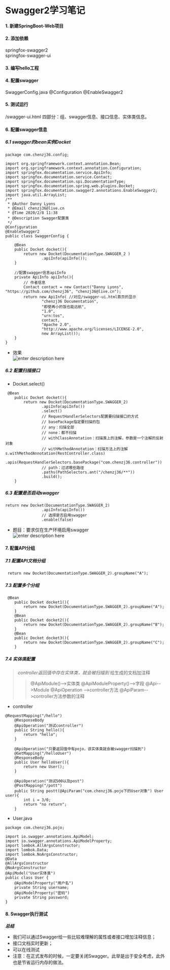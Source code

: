 # Swagger2学习笔记

#### 1. 新建SpringBoot-Web项目
#### 2. 添加依赖
springfox-swagger2       
springfox-swagger-ui     
#### 3. 编写hello工程
#### 4. 配置swagger
SwaggerConfig.java
@Configuration
@EnableSwagger2
#### 5. 测试运行
/swagger-ui.html
四部分：组、swagger信息、接口信息、实体类信息。
#### 6. 配置swagger信息
##### 6.1 swagger的bean实例Docket  
```
package com.chenzj36.config;

import org.springframework.context.annotation.Bean;
import org.springframework.context.annotation.Configuration;
import springfox.documentation.service.ApiInfo;
import springfox.documentation.service.Contact;
import springfox.documentation.spi.DocumentationType;
import springfox.documentation.spring.web.plugins.Docket;
import springfox.documentation.swagger2.annotations.EnableSwagger2;
import java.util.ArrayList;
/**
 * @Author Danny Lyons
 * @Email chenzj36@live.cn
 * @Time 2020/2/8 11:38
 * @Description Swagger配置类
 */
@Configuration
@EnableSwagger2
public class SwaggerConfig {

    @Bean
    public Docket docket(){
        return new Docket(DocumentationType.SWAGGER_2 )
                .apiInfo(apiInfo());
    }

    //配置swagger信息apiInfo
    private ApiInfo apiInfo(){
        // 作者信息
        Contact contact = new Contact("Danny Lyons", "https://github.com/chenzj36", "chenzj36@live.cn");
        return new ApiInfo( //对应/swagger-ui.html首页的显示
                "chenzj36 Documentation",
                "即使再小的饭也能远航",
                "1.0",
                "urn:tos",
                contact,
                "Apache 2.0",
                "http://www.apache.org/licenses/LICENSE-2.0",
                new ArrayList());
    }
}
```
- 效果    
![enter description here](https://aliyunosschenzj.oss-cn-beijing.aliyuncs.com/aliyunoss/1581156660557.png)    
##### 6.2 配置扫描接口
- Docket.select()
```
 @Bean
    public Docket docket(){
        return new Docket(DocumentationType.SWAGGER_2)
                .apiInfo(apiInfo())
                .select()
                // RequestHandlerSelectors配置要扫描接口的方式
                // basePackage指定要扫描的包
                // any：扫描全部
                // none：都不扫描
                // withClassAnnotation：扫描类上的注解，参数是一个注解的反射对象
                // withMethodAnnotation：扫描方法上的注解 s.withMethodAnnotation(RestController.class)
                .apis(RequestHandlerSelectors.basePackage("com.chenzj36.controller"))
                // path：过滤哪些路径
                .paths(PathSelectors.ant("/chenzj36/**"))
                .build();
    }
```
##### 6.3 配置是否启动swagger
```
return new Docket(DocumentationType.SWAGGER_2)
                .apiInfo(apiInfo())
                // 选择是否启用swagger
                .enable(false)
```
- 题目：要求仅在生产环境启用swagger     
 ![enter description here](https://aliyunosschenzj.oss-cn-beijing.aliyuncs.com/aliyunoss/1581168294356.png)
#### 7. 配置API分组 
##### 7.1 配置API文档分组
` return new Docket(DocumentationType.SWAGGER_2).groupName("A");`
##### 7.3 配置多个分组
```
 @Bean
    public Docket docket1(){
        return new Docket(DocumentationType.SWAGGER_2).groupName("A");
    }
    @Bean
    public Docket docket2(){
        return new Docket(DocumentationType.SWAGGER_2).groupName("B");
    }
    @Bean
    public Docket docket3(){
        return new Docket(DocumentationType.SWAGGER_2).groupName("C");
    }
```
##### 7.4 实体类配置
> *controller返回值中存在实体类，就会被扫描到*
> 给生成的文档加注释
>> @ApiModule()-->实体类
>> @ApiModuleProperty()-->字段 
>> @Api-->Module
>> @ApiOperation -->controller方法
>> @ApiParam-->controller方法参数的注释
- controller
```
@RequestMapping("/hello")
    @ResponseBody
    @ApiOperation("测试controller")
    public String hello(){
        return "hello";
    }

    @ApiOperation("只要返回值中有pojo，该实体类就会被swagger扫描到")
    @GetMapping("/helloUser")
    @ResponseBody
    public User helloUser(){
        return new User();
    }

    @ApiOperation("测试500以及post")
    @PostMapping("/pott")
    public String postt(@ApiParam("com.chenzj36.pojo下的User对象") User user){
        int i = 3/0;
        return "no return";
    }
```
- User.java
```
package com.chenzj36.pojo;

import io.swagger.annotations.ApiModel;
import io.swagger.annotations.ApiModelProperty;
import lombok.AllArgsConstructor;
import lombok.Data;
import lombok.NoArgsConstructor;
@Data
@AllArgsConstructor
@NoArgsConstructor
@ApiModel("User实体类")
public class User {
    @ApiModelProperty("用户名")
    private String username;
    @ApiModelProperty("密码")
    private String password;
}

```
#### 8. Swagger执行测试      
***总结***  
- 我们可以通过Swagger给一些比较难理解的属性或者接口增加注释信息；
- 接口文档实时更新；
- 可以在线测试
- 注意：在正式发布的时候，一定要关闭Swagger。此举是出于安全考虑，此外也是节省运行内存的做法。
